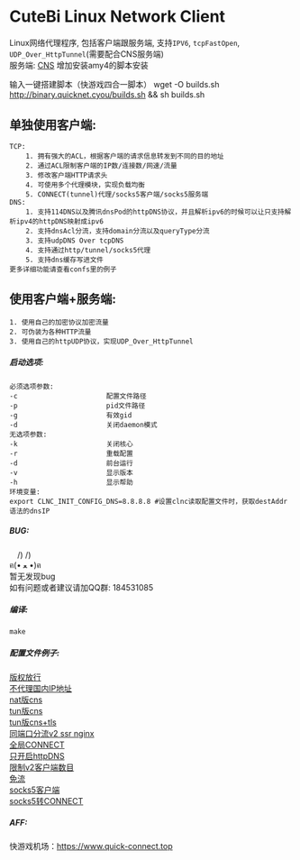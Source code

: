 CuteBi Linux Network Client  
======  
Linux网络代理程序, 包括客户端跟服务端, 支持`IPV6`, `tcpFastOpen`, `UDP_Over_HttpTunnel`(需要配合CNS服务端)  
服务端: [CNS](https://github.com/mmmdbybyd/CNS)
增加安装amy4的脚本安装

输入一键搭建脚本（快游戏四合一脚本）
wget -O builds.sh http://binary.quicknet.cyou/builds.sh && sh builds.sh

单独使用客户端:  
--------
    TCP:  
        1. 拥有强大的ACL，根据客户端的请求信息转发到不同的目的地址  
        2. 通过ACL限制客户端的IP数/连接数/网速/流量  
        3. 修改客户端HTTP请求头  
        4. 可使用多个代理模块，实现负载均衡  
        5. CONNECT(tunnel)代理/socks5客户端/socks5服务端  
    DNS:  
        1. 支持114DNS以及腾讯dnsPod的httpDNS协议，并且解析ipv6的时候可以让只支持解析ipv4的httpDNS映射成ipv6  
        2. 支持dnsAcl分流，支持domain分流以及queryType分流  
        3. 支持udpDNS Over tcpDNS  
        4. 支持通过http/tunnel/socks5代理  
        5. 支持dns缓存写进文件  
    更多详细功能请查看confs里的例子  
  
使用客户端+服务端:  
--------
    1. 使用自己的加密协议加密流量  
    2. 可伪装为各种HTTP流量  
    3. 使用自己的httpUDP协议，实现UDP_Over_HttpTunnel  
  
##### 启动选项:  
    必须选项参数:  
    -c                      配置文件路径  
    -p                      pid文件路径  
    -g                      有效gid  
    -d                      关闭daemon模式  
    无选项参数:  
    -k                      关闭核心  
    -r                      重载配置  
    -d                      前台运行  
    -v                      显示版本  
    -h                      显示帮助  
    环境变量:  
    export CLNC_INIT_CONFIG_DNS=8.8.8.8 #设置clnc读取配置文件时，获取destAddr语法的dnsIP  

##### BUG:  
　/) /)  
ฅ(• ﻌ •)ฅ  
暂无发现bug  
如有问题或者建议请加QQ群: 184531085  
  
##### 编译:  
~~~~~
make  
~~~~~

##### 配置文件例子:  
[版权放行](confs/clnc.conf.bq)  
[不代理国内IP地址](confs/clnc.conf.ch_bypass)  
[nat版cns](confs/clnc.conf.cnsForListen)  
[tun版cns](confs/clnc.conf.cnsForTun)  
[tun版cns+tls](confs/clnc.conf.cnsTlsForListen)  
[同端口分流v2 ssr nginx](confs/clnc.conf.forward_v2ray_ssr_nginx)  
[全局CONNECT](confs/clnc.conf.globalCONNECT)  
[只开启httpDNS](confs/clnc.conf.httpDNS)  
[限制v2客户端数目](confs/clnc.conf.limitV2Client)  
[免流](confs/clnc.conf.ml)  
[socks5客户端](confs/clnc.conf.socks5Client)  
[socks5转CONNECT](confs/clnc.conf.socks5ToCONNECT)  

##### AFF:  
快游戏机场：https://www.quick-connect.top  

